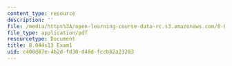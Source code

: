 ```yaml
---
content_type: resource
description: ''
file: /media/https%3A/open-learning-course-data-rc.s3.amazonaws.com/8-044-statistical-physics-i-spring-2013/c400d87e4b2dfd30d48dfccb82a23283_MIT8_044S14_exam1_04.pdf
file_type: application/pdf
resourcetype: Document
title: 8.044s13 Exam1
uid: c400d87e-4b2d-fd30-d48d-fccb82a23283
---
```


